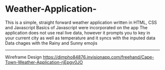 # Weather-Application-
This is a simple, straight forward weather application written in HTML, CSS and Javascript 
Basics of Javascript were incorporated on the app
The application does not use real live data, however it prompts you to key in your current city as well as temperature and it syncs with the inputed data
Data chages with the Rainy and Sunny emojis

****

Wireframe Design
https://dimpho84876.invisionapp.com/freehand/Cape-Town-Weather-Application-rjEpgv0JO
